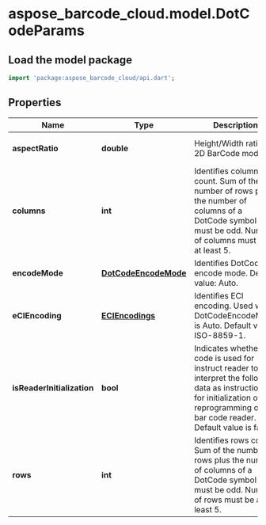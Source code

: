 # aspose_barcode_cloud.model.DotCodeParams

## Load the model package
```dart
import 'package:aspose_barcode_cloud/api.dart';
```

## Properties
Name | Type | Description | Notes
---- | ---- | ----------- | -----
**aspectRatio** | **double** | Height/Width ratio of 2D BarCode module. | [optional] [default to null]
**columns** | **int** | Identifies columns count. Sum of the number of rows plus the number of columns of a DotCode symbol must be odd. Number of columns must be at least 5. | [optional] [default to null]
**encodeMode** | [**DotCodeEncodeMode**](DotCodeEncodeMode.md) | Identifies DotCode encode mode. Default value: Auto. | [optional] [default to null]
**eCIEncoding** | [**ECIEncodings**](ECIEncodings.md) | Identifies ECI encoding. Used when DotCodeEncodeMode is Auto. Default value: ISO-8859-1. | [optional] [default to null]
**isReaderInitialization** | **bool** | Indicates whether code is used for instruct reader to interpret the following data as instructions for initialization or reprogramming of the bar code reader. Default value is false. | [optional] [default to null]
**rows** | **int** | Identifies rows count. Sum of the number of rows plus the number of columns of a DotCode symbol must be odd. Number of rows must be at least 5. | [optional] [default to null]

